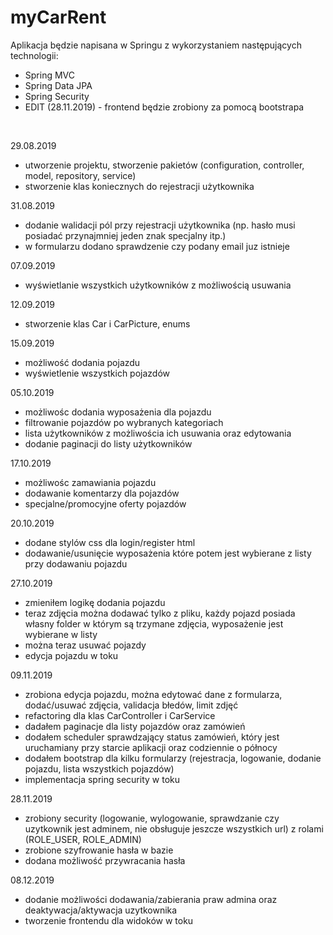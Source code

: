 # myCarRent
<p> Aplikacja będzie napisana w Springu z wykorzystaniem następujących technologii:</p>
<ul>
    <li> Spring MVC  </li>
    <li> Spring Data JPA  </li>
    <li> Spring Security  </li>
    <li> EDIT (28.11.2019) - frontend będzie zrobiony za pomocą bootstrapa </li>
</ul>
<br>
<p> 29.08.2019 </p>
<ul>
    <li> utworzenie projektu, stworzenie pakietów (configuration, controller, model, repository, service) </li>
    <li> stworzenie klas koniecznych do rejestracji użytkownika </li>
</ul>
<p> 31.08.2019 </p>
<ul>
    <li> dodanie walidacji pól przy rejestracji użytkownika (np. hasło musi posiadać przynajmniej jeden znak specjalny itp.) </li>
    <li> w formularzu dodano sprawdzenie czy podany email juz istnieje </li>
</ul>
<p> 07.09.2019 </p>
<ul>
    <li> wyświetlanie wszystkich użytkowników z możliwością usuwania </li>
</ul>
<p> 12.09.2019 </p>
<ul>
    <li> stworzenie klas Car i CarPicture, enums</li>
</ul>
<p> 15.09.2019 </p>
<ul>
    <li> możliwość dodania pojazdu</li>
    <li> wyświetlenie wszystkich pojazdów</li>
</ul>
<p> 05.10.2019 </p>
    <ul>
        <li> możliwośc dodania wyposażenia dla pojazdu </li>
        <li> filtrowanie pojazdów po wybranych kategoriach </li>
        <li> lista użytkowników z możliwościa ich usuwania oraz edytowania </li>
        <li> dodanie paginacji do listy użytkowników </li>
</ul>
<p> 17.10.2019 </p>
    <ul>
        <li> możliwośc zamawiania pojazdu </li>
        <li> dodawanie komentarzy dla pojazdów </li>
        <li> specjalne/promocyjne oferty pojazdów  </li>
</ul>
<p> 20.10.2019 </p>
    <ul>
        <li> dodane stylów css dla login/register html </li>
        <li> dodawanie/usunięcie wyposażenia które potem jest wybierane z listy przy dodawaniu pojazdu </li>
</ul>
<p> 27.10.2019 </p>
    <ul>
        <li> zmieniłem logikę dodania pojazdu </li>
        <li> teraz zdjęcia można dodawać tylko z pliku, każdy pojazd posiada własny folder w którym są trzymane zdjęcia, wyposażenie jest wybierane w listy </li>
        <li> można teraz usuwać pojazdy </li>
        <li> edycja pojazdu w toku </li>
</ul>
<p> 09.11.2019 </p>
    <ul>
        <li> zrobiona edycja pojazdu, można edytować dane z formularza, dodać/usuwać zdjęcia, validacja błedów, limit zdjęć </li>
        <li> refactoring dla klas CarController i CarService</li>
        <li> dadałem paginacje dla listy pojazdów oraz zamówień </li>
        <li> dodałem scheduler sprawdzający status zamówień, który jest uruchamiany przy starcie aplikacji oraz codziennie o północy </li>
        <li> dodałem bootstrap dla kilku formularzy (rejestracja, logowanie, dodanie pojazdu, lista wszystkich pojazdów) </li>
        <li> implementacja spring security w toku </li>
</ul>
<p> 28.11.2019 </p>
    <ul>
        <li> zrobiony security (logowanie, wylogowanie, sprawdzanie czy uzytkownik jest adminem, nie obsługuje jeszcze wszystkich url) z rolami (ROLE_USER, ROLE_ADMIN) </li>
        <li> zrobione szyfrowanie hasła w bazie </li> 
        <li> dodana możliwość przywracania hasła </li>
    </ul>
<p> 08.12.2019 </p>
    <ul>
        <li> dodanie możliwości dodawania/zabierania praw admina oraz deaktywacja/aktywacja uzytkownika</li>
        <li> tworzenie frontendu dla widoków w toku </li> 
    </ul>    
        
    
    